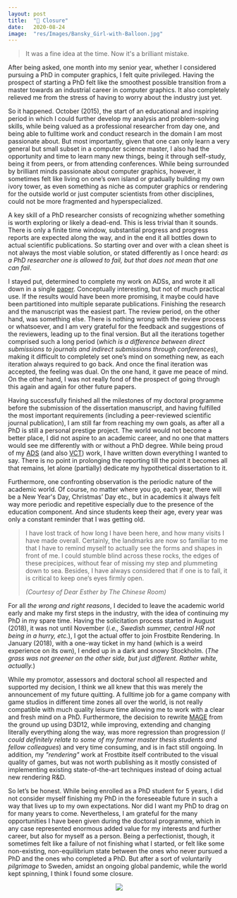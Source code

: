 ```yaml
---
layout: post
title:  "🎈 Closure"
date:   2020-08-24
image:  "res/Images/Bansky_Girl-with-Balloon.jpg"
---
```


> It was a fine idea at the time. Now it's a brilliant mistake.

After being asked, one month into my senior year, whether I considered pursuing a PhD in computer graphics, I felt quite privileged. Having the prospect of starting a PhD felt like the smoothest possible transition from a master towards an industrial career in computer graphics. It also completely relieved me from the stress of having to worry about the industry just yet.

So it happened. October (2015), the start of an educational and inspiring period in which I could further develop my analysis and problem-solving skills, while being valued as a professional researcher from day one, and being able to fulltime work and conduct research in the domain I am most passionate about. But most importantly, given that one can only learn a very general but small subset in a computer science master, I also had the opportunity and time to learn many new things, being it through self-study, being it from peers, or from attending conferences. While being surrounded by brilliant minds passionate about computer graphics, however, it sometimes felt like living on one’s own island or gradually building my own ivory tower, as even something as niche as computer graphics or rendering for the outside world or just computer scientists from other disciplines, could not be more fragmented and hyperspecialized.

A key skill of a PhD researcher consists of recognizing whether something is worth exploring or likely a dead-end. This is less trivial than it sounds. There is only a finite time window, substantial progress and progress reports are expected along the way, and in the end it all bottles down to actual scientific publications. So starting over and over with a clean sheet is not always the most viable solution, or stated differently as I once heard: *as a PhD researcher one is allowed to fail, but that does not mean that one can fail*.

I stayed put, determined to complete my work on ADSs, and wrote it all down in a single [paper](https://matt77hias.github.io/res/Publications/Moulin2018-1/Publication.html). Conceptually interesting, but not of much practical use. If the results would have been more promising, it maybe could have been partitioned into multiple separate publications. Finishing the research and the manuscript was the easiest part. The review period, on the other hand, was something else. There is nothing wrong with the review process or whatsoever, and I am very grateful for the feedback and suggestions of the reviewers, leading up to the final version. But all the iterations together comprised such a long period (*which is a difference between direct submissions to journals and indirect submissions through conferences*), making it difficult to completely set one’s mind on something new, as each iteration always required to go back. And once the final iteration was accepted, the feeling was dual. On the one hand, it gave me peace of mind. On the other hand, I was not really fond of the prospect of going through this again and again for other future papers.

Having successfully finished all the milestones of my doctoral programme before the submission of the dissertation manuscript, and having fulfilled the most important requirements (including a peer-reviewed scientific journal publication), I am still far from reaching my own goals, as after all a PhD is still a personal prestige project. The world would not become a better place, I did not aspire to an academic career, and no one that matters would see me differently with or without a PhD degree. While being proud of my [ADS](https://matt77hias.github.io/res/Publications/Moulin2018-1/Publication.html) (and also [VCT](https://matt77hias.github.io/res/Publications/Moulin2019-1/Publication.html)) work, I have written down everything I wanted to say. There is no point in prolonging the reporting till the point it becomes all that remains, let alone (partially) dedicate my hypothetical dissertation to it.

Furthermore, one confronting observation is the periodic nature of the academic world. Of course, no matter where you go, each year, there will be a New Year's Day, Christmas’ Day etc., but in academics it always felt way more periodic and repetitive especially due to the presence of the education component. And since students keep their age, every year was only a constant reminder that I was getting old.

> I have lost track of how long I have been here, and how many visits I have made overall. Certainly, the landmarks are now so familiar to me that I have to remind myself to actually see the forms and shapes in front of me. I could stumble blind across these rocks, the edges of these precipices, without fear of missing my step and plummeting down to sea. Besides, I have always considered that if one is to fall, it is critical to keep one’s eyes firmly open.
>
> *(Courtesy of Dear Esther by The Chinese Room)*

For all *the wrong and right reasons*, I decided to leave the academic world early and make my first steps in the industry, with the idea of continuing my PhD in my spare time. Having the solicitation process started in August (2018), it was not until November (*i.e., Swedish summer, central HR not being in a hurry, etc.*), I got the actual offer to join Frostbite Rendering. In January (2018), with a one-way ticket in my hand (which is a weird experience on its own), I ended up in a dark and snowy Stockholm. (*The grass was not greener on the other side, but just different. Rather white, actually.*)

While my promotor, assessors and doctoral school all respected and supported my decision, I think we all knew that this was merely the announcement of my future quitting. A fulltime job for a game company with game studios in different time zones all over the world, is not really compatible with much quality leisure time allowing me to work with a clear and fresh mind on a PhD. Furthermore, the decision to rewrite [MAGE](https://github.com/matt77hias/MAGE) from the ground up using D3D12, while improving, extending and changing literally everything along the way, was more regression than progression (*I could definitely relate to some of my former master thesis students and fellow colleagues*) and very time consuming, and is in fact still ongoing. In addition, my *"rendering"* work at Frostbite itself contributed to the visual quality of games, but was not worth publishing as it mostly consisted of implementing existing state-of-the-art techniques instead of doing actual new rendering R&D.

So let’s be honest. While being enrolled as a PhD student for 5 years, I did not consider myself finishing my PhD in the foreseeable future in such a way that lives up to my own expectations. Nor did I want my PhD to drag on for many years to come. Nevertheless, I am grateful for the many opportunities I have been given during the doctoral programme, which in any case represented enormous added value for my interests and further career, but also for myself as a person. Being a perfectionist, though, it sometimes felt like a failure of not finishing what I started, or felt like some non-existing, non-equilibrium state between the ones who never pursued a PhD and the ones who completed a PhD. But after a sort of voluntarily *pilgrimage* to Sweden, amidst an ongoing global pandemic, while the world kept spinning, I think I found some closure.

<div align="center"><img src="{{site.baseurl}}/res/Images/Bansky_Girl-with-Balloon.jpg"></div>
